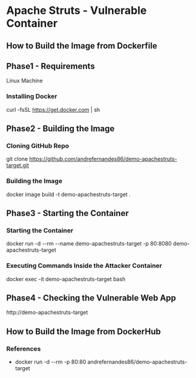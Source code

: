 # Apache Struts - Vulnerable Container
## How to Build the Image from Dockerfile
## Phase1 - Requirements
Linux Machine

### Installing Docker
curl -fsSL https://get.docker.com | sh

## Phase2 - Building the Image

### Cloning GitHub Repo
git clone https://github.com/andrefernandes86/demo-apachestruts-target.git

### Building the Image
docker image build -t demo-apachestruts-target .

## Phase3 - Starting the Container
### Starting the Container
docker run -d --rm --name demo-apachestruts-target -p 80:8080 demo-apachestruts-target

### Executing Commands Inside the Attacker Container
docker exec -it demo-apachestruts-target bash

## Phase4 - Checking the Vulnerable Web App
http://demo-apachestruts-target

## How to Build the Image from DockerHub
### References
- docker run -d --rm -p 80:80 andrefernandes86/demo-apachestruts-target

